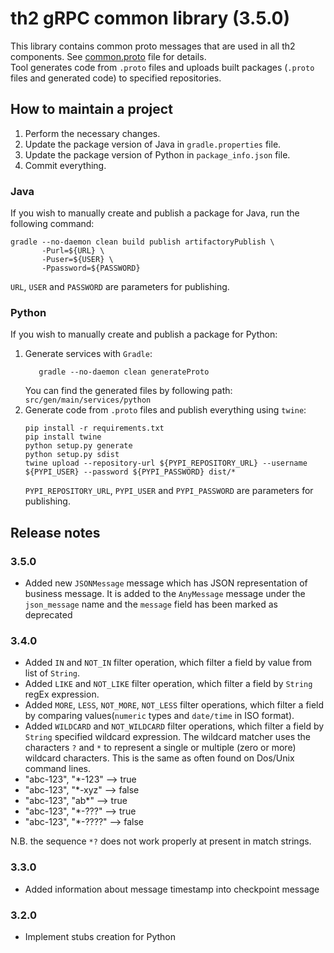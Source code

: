 # th2 gRPC common library (3.5.0)

This library contains common proto messages that are used in all th2 components. See [common.proto](https://github.com/th2-net/th2-grpc-common/blob/master/src/main/proto/th2_grpc_common/common.proto "common.proto") file for details. <br>
Tool generates code from `.proto` files and uploads built packages (`.proto` files and generated code) to specified repositories.

## How to maintain a project
1. Perform the necessary changes.
2. Update the package version of Java in `gradle.properties` file.
3. Update the package version of Python in `package_info.json` file.
4. Commit everything.

### Java
If you wish to manually create and publish a package for Java, run the following command:
```
gradle --no-daemon clean build publish artifactoryPublish \
       -Purl=${URL} \ 
       -Puser=${USER} \
       -Ppassword=${PASSWORD}
```
`URL`, `USER` and `PASSWORD` are parameters for publishing.

### Python
If you wish to manually create and publish a package for Python:
1. Generate services with `Gradle`:
    ```
       gradle --no-daemon clean generateProto
    ```
   You can find the generated files by following path: `src/gen/main/services/python`
2. Generate code from `.proto` files and publish everything using `twine`:
    ```
    pip install -r requirements.txt
    pip install twine
    python setup.py generate
    python setup.py sdist
    twine upload --repository-url ${PYPI_REPOSITORY_URL} --username ${PYPI_USER} --password ${PYPI_PASSWORD} dist/*
    ```
    `PYPI_REPOSITORY_URL`, `PYPI_USER` and `PYPI_PASSWORD` are parameters for publishing.

## Release notes

### 3.5.0

+ Added new `JSONMessage` message which has JSON representation of business message. 
  It is added to the `AnyMessage` message under the `json_message` name and the `message` field has been marked as deprecated

### 3.4.0

+ Added `IN` and `NOT_IN` filter operation, which filter a field by value from list of `String`.
+ Added `LIKE` and `NOT_LIKE` filter operation, which filter a field by `String` regEx expression.
+ Added `MORE`, `LESS`, `NOT_MORE`, `NOT_LESS` filter operations, which filter a field by comparing values(`numeric` types and `date/time` in ISO format).
+ Added `WILDCARD` and `NOT_WILDCARD`  filter operations, which filter a field by `String` specified wildcard expression.
The wildcard matcher uses the characters `?` and `*` to represent a single or multiple (zero or more) wildcard characters.
This is the same as often found on Dos/Unix command lines.
+ "abc-123", "*-123"     --&gt; true
+ "abc-123", "*-xyz"     --&gt; false
+ "abc-123", "ab*"       --&gt; true
+ "abc-123", "*-???"     --&gt; true
+ "abc-123", "*-????"    --&gt; false

N.B. the sequence `*?` does not work properly at present in match strings.

### 3.3.0

+ Added information about message timestamp into checkpoint message

### 3.2.0

+ Implement stubs creation for Python